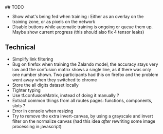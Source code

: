 ## TODO

- Show what's being fed when training : Either as an overlay on the training zone, or as pixels on the network
- Disable buttons while automatic training is ongoing or queue them up. Maybe show current progress
  (this should also fix 4 tensor leaks)

## Technical

- Simplify link filtering
- Bug on firefox when training the Zalando model, the accuracy stays very low and the confusion matrix shows a single line, as if there was only one number shown. Two participants had this on firefox and the problem went away when they switched to chrome
- Store the all digits dataset locally
- Tighter typing
- Use tf.confusionMatrix, instead of doing it manually ?
- Extract common things from all routes pages: functions, components, slots ?
- Error in console when resizing
- Try to remove the extra invert-canvas, by using a grayscale and invert filter on the normalize canvas
  (had this idea _after_ rewriting some image processing in javascript)
